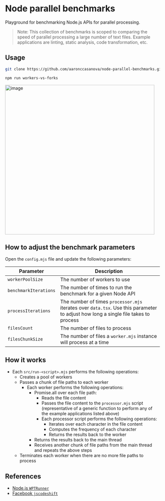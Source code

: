 # Node parallel benchmarks

Playground for benchmarking Node.js APIs for parallel processing.

> Note: This collection of benchmarks is scoped to comparing the speed of parallel processing a large number of text files. Example applications are linting, static analysis, code transformation, etc.

## Usage

```sh
git clone https://github.com/aaronccasanova/node-parallel-benchmarks.git
```

```sh
npm run workers-vs-forks
```

<img width="486" alt="image" src="https://user-images.githubusercontent.com/32409546/184672212-39bc646b-a12c-4190-9165-05878472e24f.png">

## How to adjust the benchmark parameters

Open the `config.mjs` file and update the following parameters:

| Parameter | Description |
| --- | --- |
| `workerPoolSize` | The number of workers to use |
| `benchmarkIterations` | The number of times to run the benchmark for a given Node API |
| `processIterations` | The number of times `processor.mjs` iterates over `data.tsx`. Use this parameter to adjust how long a single file takes to process |
| `filesCount` | The number of files to process |
| `filesChunkSize` | The number of files a `worker.mjs` instance will process at a time |

## How it works

- Each `src/run-<script>.mjs` performs the following operations:
  - Creates a pool of workers
  - Passes a chunk of file paths to each worker
    - Each worker performs the following operations:
      - Promise.all over each file path:
        - Reads the file content
        - Passes the file content to the `processor.mjs` script (representative of a generic function to perform any of the example applications listed above)
        - Each processor script performs the following operations:
          - Iterates over each character in the file content
          - Computes the frequency of each character
          - Returns the results back to the worker
      - Returns the results back to the main thread
      - Receives another chunk of file paths from the main thread and repeats the above steps
  - Terminates each worker when there are no more file paths to process

## References

- [Node.js `WPTRunner`](https://github.com/nodejs/node/blob/d6e626d54cda57b28e72b2c5c84a5be8aff361a2/test/common/wpt.js#L426-L474)
- [Facebook `jscodeshift`](https://github.com/facebook/jscodeshift/blob/8d0bf44ac29bcde9b7cbc437f7554269a6204c31/src/Runner.js#L257-L287)
